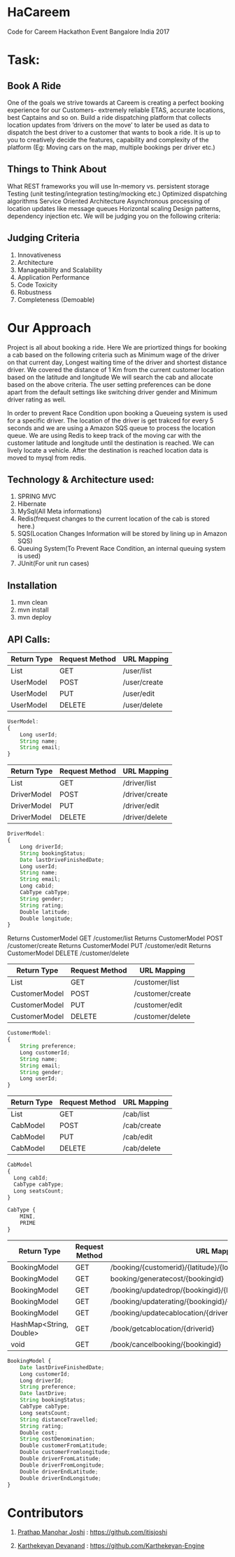# HaCareem
Code for Careem Hackathon Event Bangalore India 2017

# Task:

## Book A Ride
One of the goals we strive towards at Careem is creating a perfect booking experience for our Customers- extremely reliable ETAS, accurate locations, best Captains and so on. Build a ride dispatching platform that collects location updates from ‘drivers on the move’ to later be used as data to dispatch the best driver to a customer that wants to book a ride. It is up to you to creatively decide the features, capability and complexity of the platform (Eg: Moving cars on the map, multiple bookings per driver etc.)

## Things to Think About
What REST frameworks you will use
In-memory vs. persistent storage
Testing (unit testing/integration testing/mocking etc.)
Optimized dispatching algorithms
Service Oriented Architecture
Asynchronous processing of location updates like message queues
Horizontal scaling
Design patterns, dependency injection etc.
We will be judging you on the following criteria:

## Judging Criteria
1. Innovativeness
2. Architecture
3. Manageability and Scalability
4. Application Performance
5. Code Toxicity
6. Robustness
7. Completeness (Demoable)




# Our Approach
Project is all about booking a ride. Here We are priortized things for booking a cab based on the following criteria such as
Minimum wage of the driver on that current day, 
Longest waiting time of the driver and shortest distance driver.
We covered the distance of 1 Km from the current customer location based on the latitude and longitude
We will search the cab and allocate based on the above criteria. 
The user setting preferences can be done apart from the 
default settings like switching driver gender and Minimum driver rating as well. 

In order to prevent Race Condition upon booking a Queueing system is used for a specific driver.
The location of the driver is get trakced for every 5 seconds and we are using a Amazon SQS queue to process the location queue. We are using Redis to keep track of the moving car with the customer latitude and longitude until the destination is reached. We can lively locate a vehicle. After the destination is reached location data is moved to mysql from redis.

## Technology & Architecture used:

1. SPRING MVC
2. Hibernate
3. MySql(All Meta informations)
4. Redis(frequest changes to the current location of the cab is stored here.)
5. SQS(Location Changes Information will be stored by lining up in Amazon SQS)
6. Queuing System(To Prevent Race Condition, an internal queuing system is used)
7. JUnit(For unit run cases)

## Installation 

1. mvn clean
2. mvn install
3. mvn deploy

## API Calls:

|Return Type|Request Method|URL Mapping  |
|-----------|--------------|------------ |
|List<UserModel>  |GET           |/user/list   |
|UserModel  |POST          |/user/create |
|UserModel  |PUT           |/user/edit   |
|UserModel  |DELETE        |/user/delete |

```javascript
UserModel:
{
	Long userId;
	String name;
	String email;
}
```


|Return Type|Request Method|URL Mapping    |
|-----------|--------------|------------   |
|List<DriverModel>|GET           |/driver/list   |
|DriverModel|POST          |/driver/create |
|DriverModel|PUT           |/driver/edit   |
|DriverModel|DELETE        |/driver/delete |

```javascript
DriverModel:
{
	Long driverId;
	String bookingStatus;
	Date lastDriveFinishedDate;
	Long userId;
	String name;
	String email;
	Long cabid;
	CabType cabType;
	String gender;
	String rating;
	Double latitude;	
	Double longitude;
}
```

Returns CustomerModel GET /customer/list 
Returns CustomerModel POST /customer/create 
Returns CustomerModel PUT /customer/edit 
Returns CustomerModel DELETE /customer/delete 

|Return Type|Request Method|URL Mapping  |
|-----------|--------------|------------ |
|List<CustomerModel>|GET           |/customer/list   |
|CustomerModel|POST          |/customer/create |
|CustomerModel|PUT           |/customer/edit   |
|CustomerModel|DELETE        |/customer/delete |

```javascript
CustomerModel: 
{
	String preference;
	Long customerId;
	String name;
	String email;
	String gender;
	Long userId;
}
```


|Return Type|Request Method|URL Mapping  |
|-----------|--------------|------------ |
|List<CabModel>|GET           |/cab/list   |
|CabModel|POST          |/cab/create |
|CabModel|PUT           |/cab/edit   |
|CabModel|DELETE        |/cab/delete |
```javascript
CabModel
{
  Long cabId;
  CabType cabType;
  Long seatsCount;
}
```

```javascript
CabType {
	MINI,
	PRIME
}
```



|Return Type|Request Method|URL Mapping  |
|-----------|--------------|------------ |
|BookingModel|GET           |/booking/{customerid}/{latitude}/{longitude}/book   |
|BookingModel|GET          |booking/generatecost/{bookingid} |
|BookingModel|GET        |/booking/updatedrop/{bookingid}/{latitude}/{longitude}/drop |
|BookingModel|GET        |/booking/updaterating/{bookingid}/{rating} |
|BookingModel|GET        |/booking/updatecablocation/{driverid}/{latitude}/{longitude}/book |
|HashMap<String, Double>| GET | /book/getcablocation/{driverid}|
|void| GET | /book/cancelbooking/{bookingid}|


```javascript
BookingModel {
	Date lastDriveFinishedDate;
	Long customerId;
	Long driverId;
	String preference;
	Date lastDrive;
	String bookingStatus;
	CabType cabType;
	Long seatsCount;
	String distanceTravelled;
	String rating;
	Double cost;
	String costDenomination;
	Double customerFromLatitude;
	Double customerFromlongitude;
	Double driverFromLatitude;
	Double driverFromLongitude;
	Double driverEndLatitude;
	Double driverEndLongitude;
}
```


# Contributors

1. [Prathap Manohar Joshi](https://www.linkedin.com/in/pmjoshi) : https://github.com/itisjoshi

2. [Karthekeyan Devanand](https://www.linkedin.com/in/karthekeyandevanand) : https://github.com/Karthekeyan-Engine

